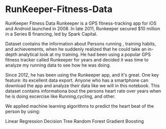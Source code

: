 # RunKeeper-Fitness-Data


RunKeeper Fitness Data
Runkeeper is a GPS fitness-tracking app for iOS and Android launched in 2008. In late 2011, Runkeeper secured $10 million in a Series B financing, led by Spark Capital.

Dataset contains the information about Persons running , training habits, and achievements, when he suddenly realized that he could take an in-depth analytical look at my training. He had been using a popular GPS fitness tracker called Runkeeper for years and decided it was time to analyze my running data to see how he was doing.

Since 2012, he has been using the Runkeeper app, and it's great. One key feature: its excellent data export. Anyone who has a smartphone can download the app and analyze their data like we will in this notebook. This dataset contains informationa bout the persons heart rate over years when he is doing excercise like Running,cycling, and other.

We applied machine learning algorithms to predict the heart beat of the person by using:

Linear Regression
Decision Tree
Random Forest
Gradient Boosting
